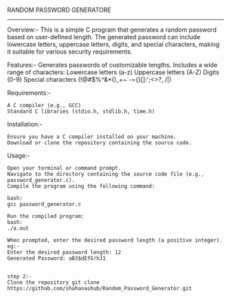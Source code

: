 RANDOM PASSWORD GENERATORE
___________________________
Overview:-
This is a simple C program that generates a random password based on user-defined length. The generated password can include lowercase letters, uppercase letters, digits, and special characters, making it suitable for various security requirements.

Features:-
    Generates passwords of customizable lengths.
    Includes a wide range of characters:
        Lowercase letters (a-z)
        Uppercase letters (A-Z)
        Digits (0-9)
        Special characters (!@#$%^&*()_+~`-={}[]:';<>?,./|)
        
Requirements:-

    A C compiler (e.g., GCC)
    Standard C libraries (stdio.h, stdlib.h, time.h)

Installation:-

    Ensure you have a C compiler installed on your machine.
    Download or clone the repository containing the source code.

Usage:-

    Open your terminal or command prompt.
    Navigate to the directory containing the source code file (e.g., password_generator.c).
    Compile the program using the following command:

    bash:
    gcc password_generator.c

    Run the compiled program:
    bash:
    ./a.out

    When prompted, enter the desired password length (a positive integer).
    eg:-
    Enter the desired password length: 12
    Generated Password: aB3$dEfG!hJ1


    step 2:-
    Clone the repository git clone
    https://github.com/shahanashub/Random_Password_Generator.git
